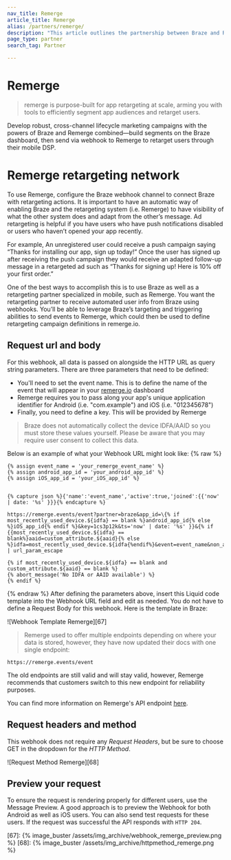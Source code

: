 ```yaml
---
nav_title: Remerge
article_title: Remerge
alias: /partners/remerge/
description: "This article outlines the partnership between Braze and Remerge, a purpose-built app for retargeting at scale, arming you with tools to efficiently segment app audiences and retarget users."
page_type: partner
search_tag: Partner

---
```


# Remerge

> remerge is purpose-built for app retargeting at scale, arming you with tools to efficiently segment app audiences and retarget users.

Develop robust, cross-channel lifecycle marketing campaigns with the powers of Braze and Remerge combined—build segments on the Braze dashboard, then send via webhook to Remerge to retarget users through their mobile DSP.

# Remerge retargeting network

To use Remerge, configure the Braze webhook channel to connect Braze with retargeting actions. It is important to have an automatic way of enabling Braze and the retargeting system (i.e. Remerge) to have visibility of what the other system does and adapt from the other’s message. Ad retargeting is helpful if you have users who have push notifications disabled or users who haven’t opened your app recently.

For example, An unregistered user could receive a push campaign saying “Thanks for installing our app, sign up today!” Once the user has signed up after receiving the push campaign they would receive an adapted follow-up message in a retargeted ad such as “Thanks for signing up! Here is 10% off your first order.”

One of the best ways to accomplish this is to use Braze as well as a retargeting partner specialized in mobile, such as Remerge. You want the retargeting partner to receive automated user info from Braze using webhooks. You’ll be able to leverage Braze’s targeting and triggering abilities to send events to Remerge, which could then be used to define retargeting campaign definitions in remerge.io.

## Request url and body

For this webhook, all data is passed on alongside the HTTP URL as query string parameters. There are three parameters that need to be defined:

- You'll need to set the event name. This is to define the name of the event that will appear in your [remerge.io][65] dashboard
- Remerge requires you to pass along your app's unique application identifier for Android (i.e. "com.example") and iOS (i.e. "012345678")
- Finally, you need to define a key. This will be provided by Remerge

>  Braze does not automatically collect the device IDFA/AAID so you must store these values yourself. Please be aware that you may require user consent to collect this data.

Below is an example of what your Webhook URL might look like:
{% raw %}
```
{% assign event_name = 'your_remerge_event_name' %} 
{% assign android_app_id = 'your_android_app_id' %} 
{% assign iOS_app_id = 'your_iOS_app_id' %}


{% capture json %}{'name':'event_name','active':true,'joined':{{'now' | date: '%s' }}}{% endcapture %}

https://remerge.events/event?partner=braze&app_id=\{% if most_recently_used_device.${idfa} == blank %}android_app_id{% else %}iOS_app_id{% endif %}&key=1cs3p12k&ts='now' | date: '%s' }}&{% if {{most_recently_used_device.${idfa} == blank%}aaid=custom_attribute.${aaid}{% else %}idfa=most_recently_used_device.${idfa{%endif%}&event=event_name&non_app_event=true&data=json | url_param_escape

{% if most_recently_used_device.${idfa} == blank and custom_attribute.${aaid} == blank %}
{% abort_message('No IDFA or AAID available') %}
{% endif %}
```
{% endraw %}
After defining the parameters above, insert this Liquid code template into the Webhook URL field and edit as needed. You do not have to define a Request Body for this webhook. Here is the template in Braze:

![Webhook Template Remerge][67]

>  Remerge used to offer multiple endpoints depending on where your data is stored, however, they have now updated their docs with one single endpoint:

```
https://remerge.events/event
```
The old endpoints are still valid and will stay valid, however, Remerge recommends that customers switch to this new endpoint for reliability purposes.

You can find more information on Remerge's API endpoint [here][66].

## Request headers and method

This webhook does not require any *Request Headers*, but be sure to choose GET in the dropdown for the *HTTP Method*.

![Request Method Remerge][68]

## Preview your request

To ensure the request is rendering properly for different users, use the Message Preview. A good approach is to preview the Webhook for both Android as well as iOS users. You can also send test requests for these users. If the request was successful the API responds with `HTTP 204`.

[65]: https://www.remerge.io/
[66]: https://help.remerge.io/hc/en-us/articles/115003046534-Remerge-Event-Tracking-API
[67]: {% image_buster /assets/img_archive/webhook_remerge_preview.png %}
[68]: {% image_buster /assets/img_archive/httpmethod_remerge.png %}
